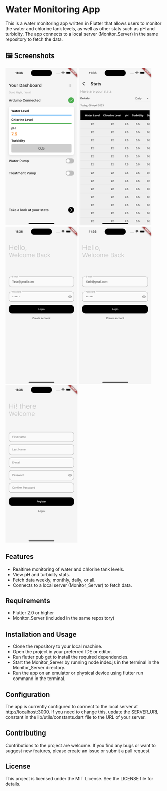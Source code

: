 # Water Monitoring App

This is a water monitoring app written in Flutter that allows users to monitor the water and chlorine tank levels, as well as other stats such as pH and turbidity. The app connects to a local server (Monitor_Server) in the same repository to fetch the data.

## 🖼️ Screenshots <a name = "screenshots"></a>

<img src="./screenshots/screen1.png" width="" height="500">
<img src="./screenshots/screen2.png" width="" height="500">
<img src="./screenshots/screen3.png" width="" height="500">
<img src="./screenshots/screen3.png" width="" height="500">
<img src="./screenshots/screen4.png" width="" height="500">

## Features

- Realtime monitoring of water and chlorine tank levels.
- View pH and turbidity stats.
- Fetch data weekly, monthly, daily, or all.
- Connects to a local server (Monitor_Server) to fetch data.

## Requirements

- Flutter 2.0 or higher
- Monitor_Server (included in the same repository)

## Installation and Usage

- Clone the repository to your local machine.
- Open the project in your preferred IDE or editor.
- Run flutter pub get to install the required dependencies.
- Start the Monitor_Server by running node index.js in the terminal in the Monitor_Server directory.
- Run the app on an emulator or physical device using flutter run command in the terminal.

## Configuration

The app is currently configured to connect to the local server at <http://localhost:3000>. If you need to change this, update the SERVER_URL constant in the lib/utils/constants.dart file to the URL of your server.

## Contributing

Contributions to the project are welcome. If you find any bugs or want to suggest new features, please create an issue or submit a pull request.

## License

This project is licensed under the MIT License. See the LICENSE file for details.
